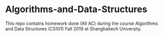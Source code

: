 # Algorithms-and-Data-Structures
This repo contains homework done (All AC) during the course Algorithms and Data Structures (CS101) Fall 2019 at Shanghaitech University.
